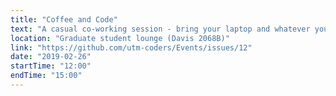 ```yaml
---
title: "Coffee and Code"
text: "A casual co-working session - bring your laptop and whatever you're working on!"
location: "Graduate student lounge (Davis 2068B)"
link: "https://github.com/utm-coders/Events/issues/12"
date: "2019-02-26"
startTime: "12:00"
endTime: "15:00"
---
```

